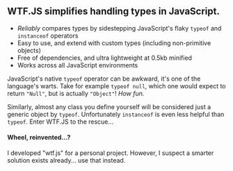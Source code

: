 ## WTF.JS simplifies handling types in JavaScript.
  - *Reliably* compares types by sidestepping JavaScript's flaky `typeof` and `instanceof` operators
  - Easy to use, and extend with custom types (including non-primitive objects)
  - Free of dependencies, and ultra lightweight at 0.5kb minified
  - Works across all JavaScript environments

  JavaScript's native `typeof` operator can be awkward, it's one of the language's warts. Take for example `typeof null`, which one would expect to return `"Null"`, but is actually `"Object"`! *How fun.*

  Similarly, almost any class you define yourself will be considered just a generic object by `typeof`. Unfortunately `instanceof` is even less helpful than `typeof`. Enter WTF.JS to the rescue...

#### Wheel, reinvented...?
  I developed "wtf.js" for a personal project. However, I suspect a smarter solution exists already... use that instead.
